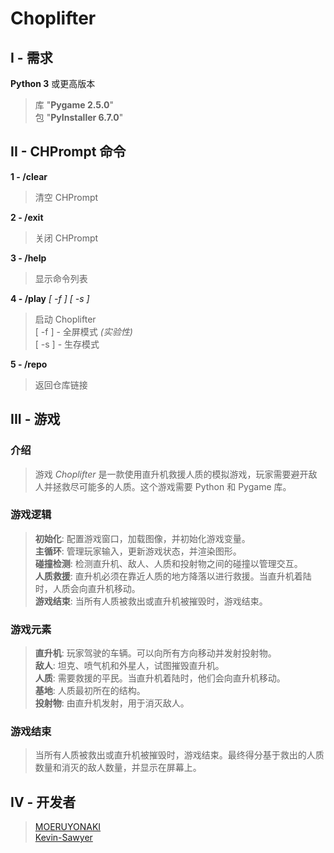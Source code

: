 # Choplifter

## I - 需求

**Python 3** 或更高版本
> 库 "**Pygame 2.5.0**"  
> 包 "**PyInstaller 6.7.0**"  
  
## II - CHPrompt 命令

**1 - /clear**  
> 清空 CHPrompt  
  
**2 - /exit**  
> 关闭 CHPrompt  
  
**3 - /help**  
> 显示命令列表
  
**4 - /play** *[ -f ]* *[ -s ]*  
> 启动 Choplifter  
> [ -f ] - 全屏模式 *(实验性)*  
> [ -s ] - 生存模式 
  
**5 - /repo**  
> 返回仓库链接  
  
## III - 游戏  
  
### 介绍
  
> 游戏 *Choplifter* 是一款使用直升机救援人质的模拟游戏，玩家需要避开敌人并拯救尽可能多的人质。这个游戏需要 Python 和 Pygame 库。  
  
### 游戏逻辑
  
> **初始化**: 配置游戏窗口，加载图像，并初始化游戏变量。  
> **主循环**: 管理玩家输入，更新游戏状态，并渲染图形。  
> **碰撞检测**: 检测直升机、敌人、人质和投射物之间的碰撞以管理交互。  
> **人质救援**: 直升机必须在靠近人质的地方降落以进行救援。当直升机着陆时，人质会向直升机移动。  
> **游戏结束**: 当所有人质被救出或直升机被摧毁时，游戏结束。  
  
### 游戏元素
  
> **直升机**: 玩家驾驶的车辆。可以向所有方向移动并发射投射物。  
> **敌人**: 坦克、喷气机和外星人，试图摧毁直升机。  
> **人质**: 需要救援的平民。当直升机着陆时，他们会向直升机移动。  
> **基地**: 人质最初所在的结构。  
> **投射物**: 由直升机发射，用于消灭敌人。  
  
### 游戏结束
  
> 当所有人质被救出或直升机被摧毁时，游戏结束。最终得分基于救出的人质数量和消灭的敌人数量，并显示在屏幕上。  
  
## IV - 开发者
  
> [MOERUYONAKI](https://www.github.com/MOERUYONAKI)  
> [Kevin-Sawyer](https://www.github.com/Kevin-Sawyer)  
  